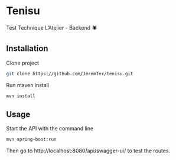 # Tenisu

Test Technique L’Atelier - Backend 🕷

## Installation

Clone project

```bash
git clone https://github.com/JeremTer/tenisu.git
```

Run maven install

```bash
mvn install
```

## Usage

Start the API with the command line

```bash
mvn spring-boot:run
```

Then go to http://localhost:8080/api/swagger-ui/ to test the routes.